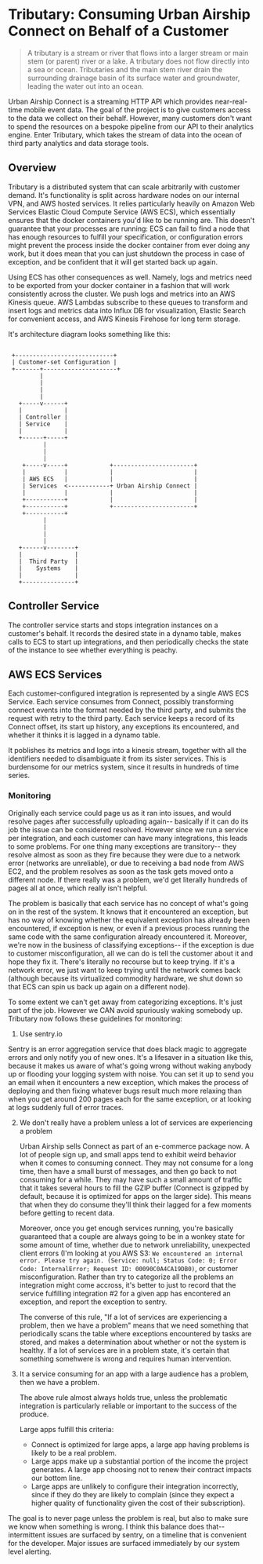 # Tributary: Consuming Urban Airship Connect on Behalf of a Customer

> A tributary is a stream or river that flows into a larger
> stream or main stem (or parent) river or a lake. A tributary does not flow
> directly into a sea or ocean. Tributaries and the main stem river drain the
> surrounding drainage basin of its surface water and groundwater, leading the
> water out into an ocean.

Urban Airship Connect is a streaming HTTP API which provides near-real-time
mobile event data. The goal of the project is to give customers access to 
the data we collect on their behalf. However, many customers don't want to
spend the resources on a bespoke pipeline from our API to their analytics 
engine. Enter Tributary, which takes the stream of data into the ocean of third
party analytics and data storage tools.

## Overview

Tributary is a distributed system that can scale arbitrarily with customer
demand. It's functionality is split across hardware nodes on our internal VPN, 
and AWS hosted services. It relies particularly heavily on Amazon Web Services
Elastic Cloud Compute Service (AWS ECS), which essentially ensures that the docker
containers you'd like to be running are. This doesn't guarantee that your
processes are running: ECS can fail to find a node that has enough resources to
fulfill your specification, or configuration errors might prevent the process
inside the docker container from ever doing any work, but it does mean that you
can just shutdown the process in case of exception, and be confident that it
will get started back up again. 

Using ECS has other consequences as well. Namely, logs and metrics need to be
exported from your docker container in a fashion that will work consistently
across the cluster. We push logs and metrics into an AWS Kinesis queue. AWS
Lambdas subscribe to these queues to transform and insert logs and metrics data
into Influx DB for visualization, Elastic Search for convenient access, and AWS
Kinesis Firehose for long term storage.

It's architecture diagram looks something like this:

```

 +----------------------------+
 | Customer-set Configuration |
 +-------+---------------------+
         |
         |
         |
         |
   +-----v------+
   |            |
   | Controller |
   | Service    |
   |            |
   +------+-----+
          |
          |
          |
    +-----v-----+            +-----------------------+
    |           |            |                       |
    | AWS ECS   |            |                       |
    | Services  <------------+ Urban Airship Connect |
    |           |            |                       |
    +-----------+            |                       |
    +-----------+            +-----------------------+
    +-----------+
          |
          |
          |
          |
   +------v--------+
   |               |
   |  Third Party  | 
   |    Systems    |
   |               |
   +---------------+

```

## Controller Service

The controller service starts and stops integration instances on a customer's
behalf. It records the desired state in a dynamo table, makes calls to ECS to
start up integrations, and then periodically checks the state of the instance
to see whether everything is peachy. 

## AWS ECS Services

Each customer-configured integration is represented by a single AWS ECS Service. 
Each service consumes from Connect, possibly transforming connect events into
the format needed by the third party, and submits the request with retry to the
third party. Each service keeps a record of its Connect offset, its start up
history, any exceptions its encountered, and whether it thinks it is lagged in a
dynamo table. 

It poblishes its metrics and logs into a kinesis stream, together with all the
identifiers needed to disambiguate it from its sister services. This is
burdensome for our metrics system, since it results in hundreds of time series.

### Monitoring

Originally each service could page us as it ran into issues, and would resolve
pages after successfully uploading again-- basically if it can do its job the
issue can be considered resolved. However since we run a service per 
integration, and each customer can have many integrations, this leads to some
problems. For one thing many exceptions are transitory-- they resolve almost as
soon as they fire because they were due to a network error (networks are
unreliable), or due to receiving a bad node from AWS EC2, and the problem
resolves as soon as the task gets moved onto a different node. If there really
was a problem, we'd get literally hundreds of pages all at once, which really
isn't helpful.

The problem is basically that each service has no concept of what's going on in
the rest of the system. It knows that it encountered an exception, but has no
way of knowing whether the equivalent exception has already been encountered,
if exception is new, or even if a previous process running the same code with
the same configuration already encountered it. Moreover, we're now in the
business of classifying exceptions-- if the exception is due to customer
misconfiguration, all we can do is tell the customer about it and hope they fix
it. There's literally no recourse but to keep trying. If it's a network error,
we just want to keep trying until the network comes back (although because its
virtualized commodity hardware, we shut down so that ECS can spin us back up
again on a different node).

To some extent we can't get away from categorizing exceptions. It's just part of
the job. However we CAN avoid spuriously waking somebody up. Tributary now
follows these guidelines for monitoring:

1. Use sentry.io
    
  Sentry is an error aggregation service that does black magic to aggregate
  errors and only notify you of new ones. It's a lifesaver in a situation like
  this, because it makes us aware of what's going wrong without waking anybody
  up or flooding your logging system with noise. You can set it up to send you
  an email when it encounters a new exception, which makes the process of
  deploying and then fixing whatever bugs result much more relaxing than when
  you get around 200 pages each for the same exception, or at looking at logs
  suddenly full of error traces.

2. We don't really have a problem unless a lot of services are experiencing a
   problem

   Urban Airship sells Connect as part of an e-commerce package now. A lot of
   people sign up, and small apps tend to exhibit weird behavior when it comes
   to consuming connect. They may not consume for a long time, then have a small
   burst of messages, and then go back to not consuming for a while. They may
   have such a small amount of traffic that it takes several hours to fill the
   GZIP buffer (Connect is gzipped by default, because it is optimized for
   apps on the larger side). This means that when they do consume they'll think
   their lagged for a few moments before getting to recent data. 

   Moreover, once you get enough services running, you're basically guaranteed
   that a couple are always going to be in a wonkey state for some amount of
   time, whether due to network unreliability, unexpected client errors (I'm
   looking at you AWS S3: `We encountered an internal error. Please try again.
   (Service: null; Status Code: 0; Error Code: InternalError; Request ID:
   00090C0A4CA19DB0)`, or customer misconfiguration. Rather than try to
   categorize all the problems an integration might come accross, it's better to
   just to record that the service fulfilling integration #2 for a given app has
   encontered an exception, and report the exception to sentry. 

   The converse of this rule, "If a lot of services are experiencing a problem,
   then we have a problem" means that we need something that periodically scans
   the table where exceptions encountered by tasks are stored, and makes a
   determination about whether or not the system is healthy. If a lot of
   services are in a problem state, it's certain that something somehwere is
   wrong and requires human intervention.

2. It a service consuming for an app with a large audience has 
   a problem, then we have a problem.

   The above rule almost always holds true, unless the problematic integration
   is particularly reliable or important to the success of the produce.

   Large apps fulfill this criteria:

   - Connect is optimized for large apps, a large app having problems is
     likely to be a real problem. 
   - Large apps make up a substantial portion of the income the project
     generates. A large app choosing not to renew their contract impacts our
     bottom line. 
   - Large apps are unlikely to configure their integration incorrectly, since
     if they do they are likely to complain (since they expect a higher quality
     of functionality given the cost of their subscription).

The goal is to never page unless the problem is real, but also to make sure we
know when something is wrong. I think this balance does that-- intermittent
issues are surfaced by sentry, on a timeline that is convenient for the
developer. Major issues are surfaced immediately by our system level alerting.
